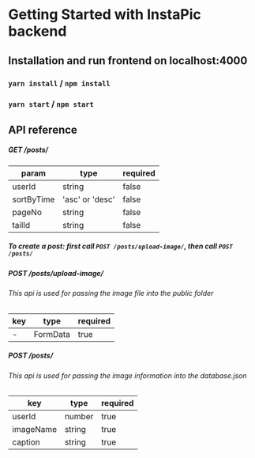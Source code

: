 # Getting Started with InstaPic backend

## Installation and run frontend on localhost:4000

### `yarn install` / `npm install`

### `yarn start` / `npm start`

## API reference

##### GET /posts/

| param      | type            | required |
| ---------- | --------------- | -------- |
| userId     | string          | false    |
| sortByTime | 'asc' or 'desc' | false    |
| pageNo     | string          | false    |
| tailId     | string          | false    |

##### To create a post: first call `POST /posts/upload-image/`, then call `POST /posts/`

##### POST /posts/upload-image/

###### This api is used for passing the image file into the public folder

| key | type     | required |
| --- | -------- | -------- |
| -   | FormData | true     |

##### POST /posts/

###### This api is used for passing the image information into the database.json

| key       | type   | required |
| --------- | ------ | -------- |
| userId    | number | true     |
| imageName | string | true     |
| caption   | string | true     |
